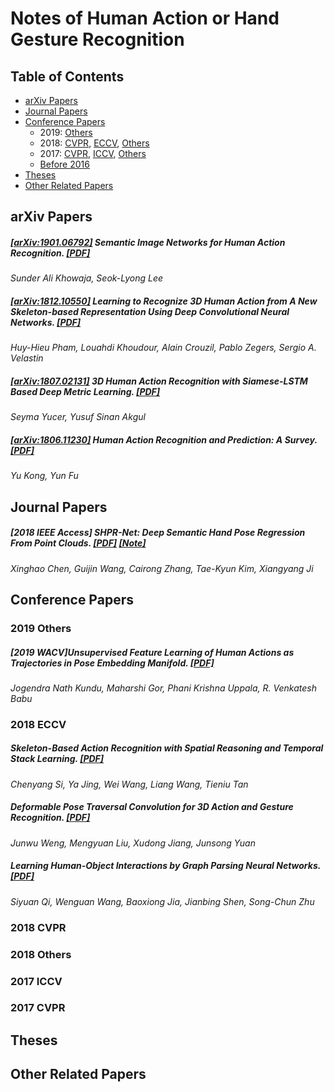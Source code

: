 # Notes of Human Action or Hand Gesture Recognition

## Table of Contents
 - [arXiv Papers](#arxiv-papers)
 - [Journal Papers](#journal-papers)
 - [Conference Papers](#conference-papers)
   - 2019: [Others](#2019-others)
   - 2018: [CVPR](#2018-cvpr), [ECCV](#2018-eccv), [Others](#2018-others)
   - 2017: [CVPR](#2017-cvpr), [ICCV](#2017-iccv), [Others](#2017-others)
   - [Before 2016](#before-2016)
 - [Theses](#theses)
 - [Other Related Papers](#other-related-papers)
 
 ## arXiv Papers
##### [\[arXiv:1901.06792\]](https://arxiv.org/abs/1901.06792) Semantic Image Networks for Human Action Recognition. [\[PDF\]](https://arxiv.org/pdf/1901.06792.pdf)
_Sunder Ali Khowaja, Seok-Lyong Lee_
##### [\[arXiv:1812.10550\]](https://arxiv.org/abs/1812.10550) Learning to Recognize 3D Human Action from A New Skeleton-based Representation Using Deep Convolutional Neural Networks. [\[PDF\]](https://arxiv.org/pdf/1812.10550.pdf)
_Huy-Hieu Pham, Louahdi Khoudour, Alain Crouzil, Pablo Zegers, Sergio A. Velastin_
##### [\[arXiv:1807.02131\]](https://arxiv.org/abs/1807.02131) 3D Human Action Recognition with Siamese-LSTM Based Deep Metric Learning. [\[PDF\]](https://arxiv.org/pdf/1807.02131.pdf)
_Seyma Yucer, Yusuf Sinan Akgul_
##### [\[arXiv:1806.11230\]](https://arxiv.org/abs/1806.11230) Human Action Recognition and Prediction: A Survey. [\[PDF\]](https://arxiv.org/pdf/1806.11230.pdf)
_Yu Kong, Yun Fu_


## Journal Papers
##### \[2018 IEEE Access\] SHPR-Net: Deep Semantic Hand Pose Regression From Point Clouds. [\[PDF\]](https://ieeexplore.ieee.org/document/8425735/) [\[Note\]](https://github.com/TerenceCYJ/3D-Hand-Pose-Estimation-Papers/blob/master/Notes/SHPR-Net%20-Deep%20Semantic%20Hand%20Pose%20Regression.md)
_Xinghao Chen, Guijin Wang, Cairong Zhang, Tae-Kyun Kim, Xiangyang Ji_

## Conference Papers
### 2019 Others
##### \[2019 WACV\]Unsupervised Feature Learning of Human Actions as Trajectories in Pose Embedding Manifold. [\[PDF\]](https://arxiv.org/pdf/1812.02592.pdf)
_Jogendra Nath Kundu, Maharshi Gor, Phani Krishna Uppala, R. Venkatesh Babu_

### 2018 ECCV
##### Skeleton-Based Action Recognition with Spatial Reasoning and Temporal Stack Learning. [\[PDF\]](http://172.16.24.181/openaccess.thecvf.com/content_ECCV_2018/papers/Chenyang_Si_Skeleton-Based_Action_Recognition_ECCV_2018_paper.pdf) 
_Chenyang Si, Ya Jing, Wei Wang, Liang Wang, Tieniu Tan_
##### Deformable Pose Traversal Convolution for 3D Action and Gesture Recognition. [\[PDF\]](http://172.16.24.186/openaccess.thecvf.com/content_ECCV_2018/papers/Junwu_Weng_Deformable_Pose_Traversal_ECCV_2018_paper.pdf) 
_Junwu Weng, Mengyuan Liu, Xudong Jiang, Junsong Yuan_
##### Learning Human-Object Interactions by Graph Parsing Neural Networks. [\[PDF\]](http://172.16.24.175/openaccess.thecvf.com/content_ECCV_2018/papers/Siyuan_Qi_Learning_Human-Object_Interactions_ECCV_2018_paper.pdf) 
_Siyuan Qi, Wenguan Wang, Baoxiong Jia, Jianbing Shen, Song-Chun Zhu_


### 2018 CVPR

### 2018 Others

### 2017 ICCV

### 2017 CVPR

## Theses

## Other Related Papers
